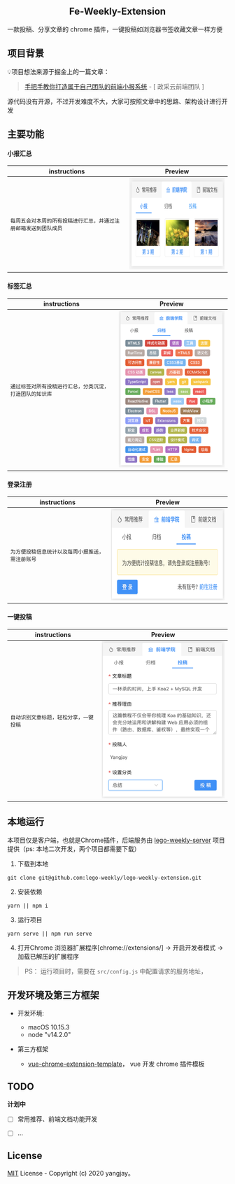 <h2 align="center"> Fe-Weekly-Extension </h2>

一款投稿、分享文章的 chrome 插件，一键投稿如浏览器书签收藏文章一样方便

## 项目背景

💡项目想法来源于掘金上的一篇文章：

> [手把手教你打造属于自己团队的前端小报系统](https://juejin.im/post/6854573219895050247#heading-10) - [ 政采云前端团队 ]

源代码没有开源，不过开发难度不大，大家可按照文章中的思路、架构设计进行开发



## 主要功能

#### 小报汇总


| instructions | Preview |
| -------| ------------------ | 
| `每周五会对本周的所有投稿进行汇总，并通过注册邮箱发送到团队成员` | <img src="./doc/weeks.png" alt="" height="210"  width="320"> | 

#### 标签汇总

| instructions | Preview |
| -------| ------------------ | 
| `通过标签对所有投稿进行汇总，分类沉淀，打造团队的知识库` | <img src="./doc/tags.png" alt="" height="360"  width="350"> | 

#### 登录注册

| instructions | Preview |
| -------| ------------------ | 
| `为方便投稿信息统计以及每周小报推送，需注册账号` | <img src="./doc/not_login.png" alt="" height="210"  width="350"> | 


#### 一键投稿

| instructions | Preview |
| -------| ------------------ | 
| `自动识别文章标题，轻松分享，一键投稿` | <img src="./doc/upload.png" alt="" height="360"  width="320"> | 


## 本地运行

本项目仅是客户端，也就是Chrome插件，后端服务由 [lego-weekly-server](https://github.com/lego-weekly/lego-weekly-server) 项目提供（ps: 本地二次开发，两个项目都需要下载）

1. 下载到本地 

```shell
git clone git@github.com:lego-weekly/lego-weekly-extension.git
```

2. 安装依赖 

```shell
yarn || npm i
```

3. 运行项目 

```shell
yarn serve || npm run serve
```

4. 打开Chrome 浏览器扩展程序[chrome://extensions/] -> 开启开发者模式 -> 加载已解压的扩展程序

> PS：
> 运行项目时，需要在 `src/config.js` 中配置请求的服务地址，

## 开发环境及第三方框架

- 开发环境:

  - macOS 10.15.3
  - node "v14.2.0"

- 第三方框架
  - [vue-chrome-extension-template](https://github.com/YuraDev/vue-chrome-extension-template)， vue 开发 chrome 插件模板
  

## TODO

**计划中**

- [ ] 常用推荐、前端文档功能开发
- [ ] ...


## License

[MIT](http://opensource.org/licenses/MIT) License - Copyright (c) 2020 yangjay。

